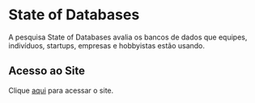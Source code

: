 # State of Databases

A pesquisa State of Databases avalia os bancos de dados que equipes, indivíduos, startups, empresas e hobbyistas estão usando.

## Acesso ao Site

Clique [aqui](https://stateofdb.com) para acessar o site.
